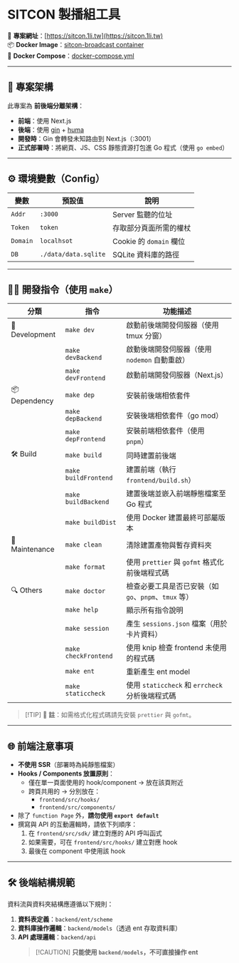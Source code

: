 # SITCON 製播組工具

📍 **專案網址**：[https://sitcon.1li.tw](https://sitcon.1li.tw)  
📦 **Docker Image**：[sitcon-broadcast container](https://github.com/simbafs/sitcon-broadcast/pkgs/container/sitcon-broadcast)  
🧱 **Docker Compose**：[docker-compose.yml](https://github.com/simbafs/sitcon-broadcast/blob/main/docker-compose.yml)

---

## 📌 專案架構

此專案為 **前後端分離架構**：

-   **前端**：使用 Next.js
-   **後端**：使用 [gin](https://github.com/gin-gonic/gin/) + [huma](https://huma.rocks/)
-   **開發時**：Gin 會轉發未知路由到 Next.js（:3001）
-   **正式部署時**：將網頁、JS、CSS 靜態資源打包進 Go 程式（使用 `go embed`）

---

## ⚙️ 環境變數（Config）

| 變數     | 預設值               | 說明                    |
| -------- | -------------------- | ----------------------- |
| `Addr`   | `:3000`              | Server 監聽的位址       |
| `Token`  | `token`              | 存取部分頁面所需的權杖  |
| `Domain` | `localhsot`          | Cookie 的 `domain` 欄位 |
| `DB`     | `./data/data.sqlite` | SQLite 資料庫的路徑     |

---

## 🧑‍💻 開發指令（使用 `make`）

| 分類           | 指令                 | 功能描述                                             |
| -------------- | -------------------- | ---------------------------------------------------- |
| 🧪 Development | `make dev`           | 啟動前後端開發伺服器（使用 tmux 分窗）               |
|                | `make devBackend`    | 啟動後端開發伺服器（使用 `nodemon` 自動重啟）        |
|                | `make devFrontend`   | 啟動前端開發伺服器（Next.js）                        |
| 📦 Dependency  | `make dep`           | 安裝前後端相依套件                                   |
|                | `make depBackend`    | 安裝後端相依套件（go mod）                           |
|                | `make depFrontend`   | 安裝前端相依套件（使用 `pnpm`）                      |
| 🛠 Build       | `make build`         | 同時建置前後端                                       |
|                | `make buildFrontend` | 建置前端（執行 `frontend/build.sh`）                 |
|                | `make buildBackend`  | 建置後端並嵌入前端靜態檔案至 Go 程式                 |
|                | `make buildDist`     | 使用 Docker 建置最終可部屬版本                       |
| 🧹 Maintenance | `make clean`         | 清除建置產物與暫存資料夾                             |
|                | `make format`        | 使用 `prettier` 與 `gofmt` 格式化前後端程式碼        |
| 🔍 Others      | `make doctor`        | 檢查必要工具是否已安裝（如 `go`、`pnpm`、`tmux` 等） |
|                | `make help`          | 顯示所有指令說明                                     |
|                | `make session`       | 產生 `sessions.json` 檔案（用於卡片資料）            |
|                | `make checkFrontend` | 使用 knip 檢查 frontend 未使用的程式碼               |
|                | `make ent`           | 重新產生 ent model                                   |
|                | `make staticcheck`   | 使用 `staticcheck` 和 `errcheck` 分析後端程式碼      |

> [!TIP] 📌 **註**：如需格式化程式碼請先安裝 `prettier` 與 `gofmt`。

---

## 🌐 前端注意事項

-   **不使用 SSR**（部署時為純靜態檔案）
-   **Hooks / Components 放置原則**：
    -   僅在單一頁面使用的 hook/component → 放在該頁附近
    -   跨頁共用的 → 分別放在：
        -   `frontend/src/hooks/`
        -   `frontend/src/components/`
-   除了 `function Page` 外，**請勿使用 `export default`**
-   撰寫與 API 的互動邏輯時，請依下列順序：
    1. 在 `frontend/src/sdk/` 建立對應的 API 呼叫函式
    2. 如果需要，可在 `frontend/src/hooks/` 建立對應 hook
    3. 最後在 component 中使用該 hook

---

## 🛠️ 後端結構規範

資料流與資料夾結構應遵循以下規則：

1. **資料表定義**：`backend/ent/scheme`
2. **資料庫操作邏輯**：`backend/models`（透過 ent 存取資料庫）
3. **API 處理邏輯**：`backend/api`
    > [!CAUTION] **只能使用 `backend/models`，不可直接操作 ent**
